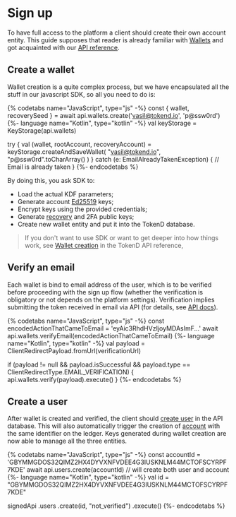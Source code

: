 # Sign up

To have full access to the platform a client should create their own account entity. This guide supposes that reader is already familiar with [Wallets][2] and got acquainted with our [API reference][3].

## Create a wallet

Wallet creation is a quite complex process, but
we have encapsulated all the stuff in our javascript SDK, so all you need to
do is: 

{% codetabs name="JavaScript", type="js" -%}
const { wallet, recoverySeed } = await api.wallets.create('vasil@tokend.io', 'p@ssw0rd')
{%- language name="Kotlin", type="kotlin" -%}
val keyStorage = KeyStorage(api.wallets)

try {
    val (wallet, rootAccount, recoveryAccount) =
        keyStorage.createAndSaveWallet(
            "vasil@tokend.io", 
            "p@ssw0rd".toCharArray()
        )
} catch (e: EmailAlreadyTakenException) {
    // Email is already taken
}
{%- endcodetabs %}

By doing this, you ask SDK to:

* Load the actual KDF parameters;
* Generate account [Ed25519][5] keys;
* Encrypt keys using the provided credentials;
* Generate [recovery][4] and 2FA public keys;
* Create new wallet entity and put it into the TokenD database.

> If you don't want to use SDK or want to get deeper into how things work,
 see [Wallet creation][1] in the TokenD API reference,

## Verify an email

Each wallet is bind to email address of the user, which is to be verified
before proceeding with the sign up flow (whether the verification is obligatory or not depends on the platform settings). Verification implies submitting the token received in email via API (for details, see [API docs][6]).

{% codetabs name="JavaScript", type="js" -%}
const encodedActionThatCameToEmail = 'eyAic3RhdHVzIjoyMDAsImF...'
await api.wallets.verifyEmail(encodedActionThatCameToEmail)
{%- language name="Kotlin", type="kotlin" -%}
val payload = ClientRedirectPayload.fromUrl(verificationUrl)

if (payload != null 
        && payload.isSuccessful
        && payload.type == ClientRedirectType.EMAIL_VERIFICATION) {
    api.wallets.verify(payload).execute()
}
{%- endcodetabs %}

## Create a user

After wallet is created and verified, the client should [create user][8] in the API 
database. This will also automatically trigger the creation of [account][7] with the
same identifier on the ledger. Keys generated during wallet creation are now able
to manage all the three entities.

{% codetabs name="JavaScript", type="js" -%}
const accountId = 'GBYMMGDOS32QIMZ2HX4DYVXNFVDEE4G3IUSKNLM44MCTOFSCYRPF7KDE'
await api.users.create(accountId) // will create both user and account
{%- language name="Kotlin", type="kotlin" -%}
val id = "GBYMMGDOS32QIMZ2HX4DYVXNFVDEE4G3IUSKNLM44MCTOFSCYRPF7KDE"

signedApi
    .users
    .create(id, "not_verified")
    .execute()
{%- endcodetabs %}

[1]: https://tokend.gitlab.io/docs#create-wallet
[2]: /tech/key_entities/wallet.md
[3]: https://tokend.gitlab.io/docs#wallets
[4]: /tech/guides/password_change_recovery.md
[5]: https://ed25519.cr.yp.to/
[6]: https://tokend.gitlab.io/docs#email-verification
[7]: /tech/key_entities/accounts.md
[8]: https://tokend.gitlab.io/docs#create-user
